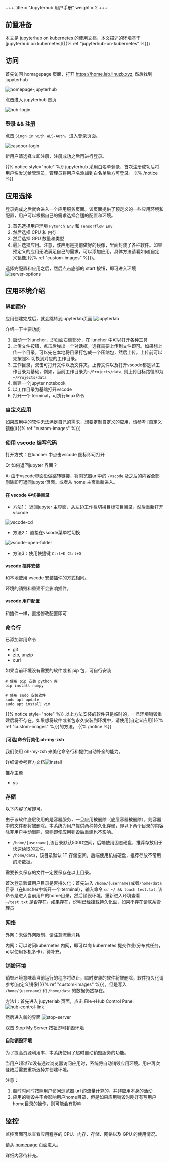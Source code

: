+++
title = "Jupyterhub 用户手册"
weight = 2
+++

## 前置准备

本文是 jupyterhub on kubernetes 的使用文档，本文描述的环境基于 [jupyterhub on kubernetes]({{% ref "jupyterhub-on-kubernetes" %}})

## 访问

首先访问 homagepage 页面，打开 https://home.lab.linuzb.xyz, 然后找到 jupyterhub

![homepage-jupyterhub](/images/homepage-jupyterhub.png)

点击进入 jupyterhub 首页

![hub-login](/images/hub-login.png)

### 登录 && 注册

点击 `Singn in with WLS-Auth`，进入登录页面。

![casdoor-login](/images/casdoor-login.png)

新用户请选择立即注册，注册成功之后再进行登录。

{{% notice style="note" %}}
jupyterhub 采用白名单登录，首次注册成功后将用户名发送给管理员，管理员将用户名添加到白名单后方可登录。
{{% /notice %}}

## 应用选择

登录完成之后就会进入一个应用服务页面。该页面提供了预定义的一些应用环境和配置，用户可以根据自己的需求选择合适的配置和环境。

1. 首先选择用户环境 `Pytorch Env` 和 `Tensorflow Env`
2. 然后选择 CPU 和 内存
3. 然后选择 GPU 数量和类型
4. 最后选择应用。注意，该应用是提前做好的镜像，里面封装了各种软件。如果预定义的应用无法满足自己的需求，可以添加应用，具体方法请看如何[自定义镜像]({{% ref "custom-images" %}})。

选择完配置和应用之后，然后点击底部的 start 按钮，即可进入环境
![server-options](/images/server-options-0.png)

## 应用环境介绍

### 界面简介

应用创建完成后，就会跳转到jupyterlab页面
![jupyterlab](/images/jupyterlab-home.png)


介绍一下主要功能

1. 启动一个luncher，即页面右侧部分，在 luncher 中可以打开各种工具
2. 上传文件按钮，点击后弹出一个对话框，选择需要上传到文件即可。如果想上传一个目录，可以先在本地将目录打包成一个压缩包，然后上传。上传前可以先按照3. 切换到对应的工作目录。
3. 工作目录，双击可打开文件以及文件夹。上传文件以及打开vscode都是以工作目录为基础，例如，当前工作目录为`~/Projects/data`, 则上传目标路径即为`~/Projects/data`
4. 新建一个jupyter notebook
5. 以工作目录为基础打开vscode
6. 打开一个 terminal，可执行linux命令

### 自定义应用

如果应用中的软件无法满足自己的需求，想要定制自定义的应用，请参考 [自定义镜像]({{% ref "custom-images" %}})

### 使用 vscode 编写代码

打开方式：在luncher 中点击vscode 图标即可打开

Q: 如何返回jupyter 界面？

A: 由于vscode界面没做跳转链接，将浏览器url中的 `/vscode` 及之后的内容全部删除即可返回jupyter页面。或者从 home 主页重新进入。

#### 在 vscode 中切换目录

- 方法1： 返回jupyter 主界面，从左边工作栏切换目标项目目录，然后重新打开vscode

![vscode-cd](/images/vscode-change-workdir.png)

- 方法2： 直接在vscode菜单栏切换

![vscode-open-folder](/images/vscode-open-folder.png)

- 方法3：使用快捷键 `Ctrl+K Ctrl+O`

#### vscode 插件安装

和本地使用 vscode 安装插件的方式相同。

环境的销毁和重建不会影响插件。

#### vscode 用户配置

和插件一样，直接修改配置即可

### 命令行

已添加常用命令
- git
- zip, unzip
- curl

如果当前环境没有需要的软件或者 pip 包，可自行安装

```shell
# 使用 pip 安装 python 库
pip install numpy

# 使用 sudo 安装软件
sudo apt update
sudo apt install vim
```

{{% notice style="note" %}}
以上方法安装的软件只是临时的，一旦环境销毁重建后将不存在。如果想将软件或者包永久安装到环境中，请使用[自定义应用]({{% ref "custom-images" %}})的方法。
{{% /notice %}}

#### [可选]命令行美化 oh-my-zsh

我们使用 oh-my-zsh 来美化命令行和提供自动补全的能力。

详细请参考官方文档![install](https://ohmyz.sh/#install)

推荐主题
- ys

### 存储

以下内容了解即可。

由于该软件底层使用的是容器服务，一旦应用被删除（底层容器被删除），则容器中的文件都将被删除。本系统为用户提供两种持久化存储，即以下两个目录的内容除非用户手动删除，否则即使应用销毁后重建也不影响。

- `/home/{username}`,该目录默认500G空间，后端使用固态硬盘，推荐存放用于快速读取的文件。
- `/home/data`，该目录默认 1T 存储空间，后端使用机械硬盘，推荐存放不常用的冷数据。

需要长久保存的文件一定要保存在以上目录。

首次登录验证用户目录是否持久化：首先进入 `/home/{username}`或者`/home/data` 目录（在luncher中新开一个 terminal），输入命令 `cd ~/ && touch test.txt`, 该命令是进入当前用户的home目录，然后销毁环境，重新进入环境查看 `~/test.txt` 是否存在。如果存在，说明已经挂载持久化盘，如果不存在请联系管理员

### 网络


外网：未做外网限制，请注意流量消耗

内网：可以访问kubernetes 内网，即可以向 kubernetes 提交作业(分布式任务，可以使用多机多卡)，待补充。

### 销毁环境

销毁环境意味着当前运行的程序将终止，临时安装的软件将被删除，软件持久化请参考[自定义镜像]({{% ref "custom-images" %}})。但是写入 `/home/{username}` 和 `/home/data` 的数据仍然存在。

方法1：首先进入 jupyterlab 页面，点击 File->Hub Control Panel
![hub-control-link](/images/hub-control-panel-link.png)

然后进入新的界面
![stop-server](/images/stop-server.png)

双击 Stop My Server 按钮即可销毁环境

#### 自动销毁环境

为了提高资源利用率，本系统使用了超时自动销毁服务的功能。

当用户超过7d没有通过浏览器访问应用时，系统将自动销毁应用环境。用户再次登陆后需要重新选择并创建环境。

注意：
1. 超时时间时按照用户访问浏览器 url 的流量计算的，并非应用本身的活动
2. 应用的销毁并不会影响用户home目录，但是如果应用销毁时刚好有写用户home目录的操作，则可能会有影响

## 监控

监控页面可以查看应用程序的 CPU、内存、存储、网络以及 GPU 的使用情况。

请从 [homepage](https:/home.lzb.linuzb.xyz) 页面进入。

详细内容待补充。

